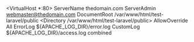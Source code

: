 <VirtualHost *:80>
   ServerName thedomain.com
ServerAdmin webmaster@thedomain.com
   DocumentRoot /var/www/html/test-laravel/public
   <Directory /var/www/html/test-laravel/public>
      AllowOverride All
   </Directory>
   ErrorLog ${APACHE_LOG_DIR}/error.log
   CustomLog ${APACHE_LOG_DIR}/access.log combined
</VirtualHost>